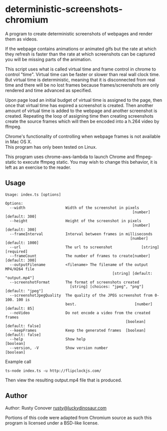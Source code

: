 # deterministic-screenshots-chromium

A program to create deterministic screenshots of webpages and render them as videos.
 
If the webpage contains animations or animated gifs but the rate 
at which they refresh is faster than the rate at which screenshots can be captured
you will be missing parts of the animation.

This script uses what is called virtual time and frame control in chrome to control
"time".  Virtual time can be faster or slower than real wall clock time.  But virtual
time is deterministic, meaning that it is disconnected from real time and there will 
be no lost frames because frames/screenshots are only rendered and time advanced as specified.

Upon page load an initial budget of virtual time is assigned to the page, then once
that virtual time has expired a screenshot is created.  Then another amount of virtual
time is added to the webpage and another screenshot is created.  Repeating the loop
of assigning time then creating screenshots create the source frames which will then 
be encoded into a h.264 video by ffmpeg.
 
Chrome's functionality of controlling when webpage frames is not available in Mac OS X.  
This program has only been tested on Linux. 

This program uses chrome-aws-lambda to launch Chrome and ffmpeg-static to execute ffmpeg 
static.  You may wish to change this behavior, it is left as an exercise to the reader. 

## Usage

```
Usage: index.ts [options]

Options:
  --width                  Width of the screenshot in pixels
                                                         [number] [default: 300]
  --height                 Height of the screenshot in pixels
                                                         [number] [default: 300]
  --frameInterval          Interval between frames in milliseconds
                                                        [number] [default: 1000]
  --url                    The url to screenshot             [string] [required]
  --frameCount             The number of frames to create[number] [default: 300]
  --outputFilename         <filename> The filename of the output MP4/H264 file
                                                [string] [default: "output.mp4"]
  --screenshotFormat       The format of screenshots created
                             [string] [choices: "jpeg", "png"] [default: "jpeg"]
  --screenshotJpegQuality  The quality of the JPEG screenshot from 0-100. 100 is
                           best.                          [number] [default: 85]
  --noVideo                Do not encode a video from the created frames
                                                      [boolean] [default: false]
  --keepFrames             Keep the generated frames  [boolean] [default: false]
  --help                   Show help                                   [boolean]
  --version, -V            Show version number                         [boolean]
```

Example call
```
ts-node index.ts -u http://flipclockjs.com/
```

Then view the resulting output.mp4 file that is produced.

## Author 
Author: Rusty Conover <rusty@luckydinosaur.com>

Portions of this code were adapted from Chromium source as such this
program is licensed under a BSD-like license.
